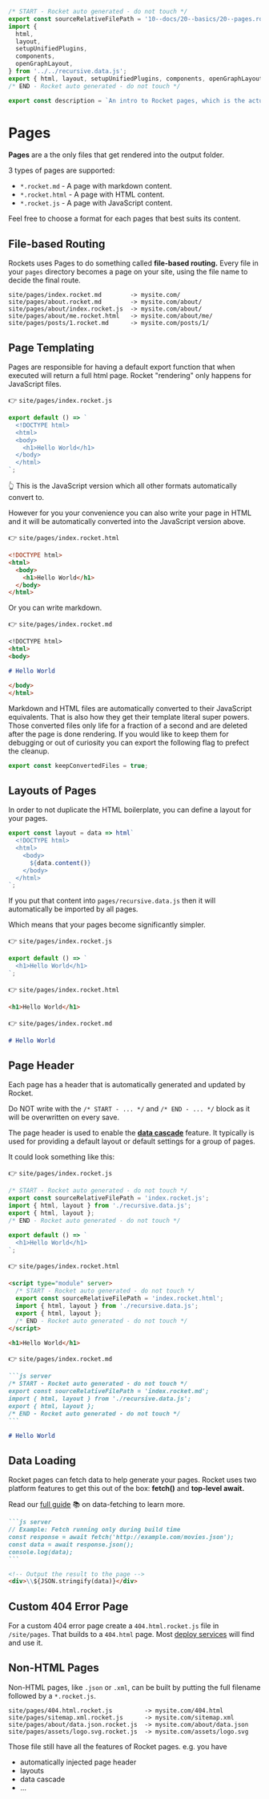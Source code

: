 ```js server
/* START - Rocket auto generated - do not touch */
export const sourceRelativeFilePath = '10--docs/20--basics/20--pages.rocket.md';
import {
  html,
  layout,
  setupUnifiedPlugins,
  components,
  openGraphLayout,
} from '../../recursive.data.js';
export { html, layout, setupUnifiedPlugins, components, openGraphLayout };
/* END - Rocket auto generated - do not touch */

export const description = `An intro to Rocket pages, which is the actual website content.`;
```

# Pages

**Pages** are a the only files that get rendered into the output folder.

3 types of pages are supported:

- `*.rocket.md` - A page with markdown content.
- `*.rocket.html` - A page with HTML content.
- `*.rocket.js` - A page with JavaScript content.

Feel free to choose a format for each pages that best suits its content.

## File-based Routing

Rockets uses Pages to do something called **file-based routing.** Every file in your `pages` directory becomes a page on your site, using the file name to decide the final route.

```
site/pages/index.rocket.md        -> mysite.com/
site/pages/about.rocket.md        -> mysite.com/about/
site/pages/about/index.rocket.js  -> mysite.com/about/
site/pages/about/me.rocket.html   -> mysite.com/about/me/
site/pages/posts/1.rocket.md      -> mysite.com/posts/1/
```

## Page Templating

Pages are responsible for having a default export function that when executed will return a full html page.
Rocket "rendering" only happens for JavaScript files.

👉 `site/pages/index.rocket.js`

```js
export default () => `
  <!DOCTYPE html>
  <html>
  <body>
    <h1>Hello World</h1>
  </body>
  </html>
`;
```

👆 This is the JavaScript version which all other formats automatically convert to.

However for you your convenience you can also write your page in HTML and it will be automatically converted into the JavaScript version above.

👉 `site/pages/index.rocket.html`

```html
<!DOCTYPE html>
<html>
  <body>
    <h1>Hello World</h1>
  </body>
</html>
```

Or you can write markdown.

👉 `site/pages/index.rocket.md`

```md
<!DOCTYPE html>
<html>
<body>

# Hello World

</body>
</html>
```

<inline-notification>

Markdown and HTML files are automatically converted to their JavaScript equivalents.
That is also how they get their template literal super powers.
Those converted files only life for a fraction of a second and are deleted after the page is done rendering.
If you would like to keep them for debugging or out of curiosity you can export the following flag to prefect the cleanup.

```js
export const keepConvertedFiles = true;
```

</inline-notification>

## Layouts of Pages

In order to not duplicate the HTML boilerplate, you can define a layout for your pages.

```js
export const layout = data => html`
  <!DOCTYPE html>
  <html>
    <body>
      ${data.content()}
    </body>
  </html>
`;
```

If you put that content into `pages/recursive.data.js` then it will automatically be imported by all pages.

Which means that your pages become significantly simpler.

👉 `site/pages/index.rocket.js`

```js
export default () => `
  <h1>Hello World</h1>
`;
```

👉 `site/pages/index.rocket.html`

```html
<h1>Hello World</h1>
```

👉 `site/pages/index.rocket.md`

```md
# Hello World
```

## Page Header

Each page has a header that is automatically generated and updated by Rocket.

Do NOT write with the `/* START - ... */` and `/* END - ... */` block as it will be overwritten on every save.

The page header is used to enable the [**data cascade**](./30--data-cascade.rocket.md) feature.
It typically is used for providing a default layout or default settings for a group of pages.

It could look something like this:

👉 `site/pages/index.rocket.js`

```js
/* START - Rocket auto generated - do not touch */
export const sourceRelativeFilePath = 'index.rocket.js';
import { html, layout } from './recursive.data.js';
export { html, layout };
/* END - Rocket auto generated - do not touch */

export default () => `
  <h1>Hello World</h1>
`;
```

👉 `site/pages/index.rocket.html`

```html
<script type="module" server>
  /* START - Rocket auto generated - do not touch */
  export const sourceRelativeFilePath = 'index.rocket.html';
  import { html, layout } from './recursive.data.js';
  export { html, layout };
  /* END - Rocket auto generated - do not touch */
</script>

<h1>Hello World</h1>
```

👉 `site/pages/index.rocket.md`

````md
```js server
/* START - Rocket auto generated - do not touch */
export const sourceRelativeFilePath = 'index.rocket.md';
import { html, layout } from './recursive.data.js';
export { html, layout };
/* END - Rocket auto generated - do not touch */
```

# Hello World
````

## Data Loading

Rocket pages can fetch data to help generate your pages. Rocket uses two platform features to get this out of the box: **fetch()** and **top-level await.**

Read our [full guide](../30--guides/90--data-fetching.rocket.md) 📚 on data-fetching to learn more.

````md
```js server
// Example: Fetch running only during build time
const response = await fetch('http://example.com/movies.json');
const data = await response.json();
console.log(data);
```

<!-- Output the result to the page -->
<div>\\${JSON.stringify(data)}</div>
````

## Custom 404 Error Page

For a custom 404 error page create a `404.html.rocket.js` file in `/site/pages`. That builds to a `404.html` page. Most [deploy services](../30--guides/95--deploy.rocket.md) will find and use it.

## Non-HTML Pages

Non-HTML pages, like `.json` or `.xml`, can be built by putting the full filename followed by a `*.rocket.js`.

```
site/pages/404.html.rocket.js         -> mysite.com/404.html
site/pages/sitemap.xml.rocket.js      -> mysite.com/sitemap.xml
site/pages/about/data.json.rocket.js  -> mysite.com/about/data.json
site/pages/assets/logo.svg.rocket.js  -> mysite.com/assets/logo.svg
```

Those file still have all the features of Rocket pages. e.g. you have

- automatically injected page header
- layouts
- data cascade
- ...
